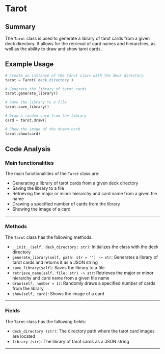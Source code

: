 # Tarot
## Summary
The `Tarot` class is used to generate a library of tarot cards from a given deck directory. It allows for the retrieval of card names and hierarchies, as well as the ability to draw and show tarot cards.

## Example Usage
```python
# Create an instance of the Tarot class with the deck directory
tarot = Tarot('deck_directory')

# Generate the library of tarot cards
tarot.generate_library()

# Save the library to a file
tarot.save_library()

# Draw a random card from the library
card = tarot.draw()

# Show the image of the drawn card
tarot.show(card)
```

## Code Analysis
### Main functionalities
The main functionalities of the `Tarot` class are:
- Generating a library of tarot cards from a given deck directory
- Saving the library to a file
- Retrieving the major or minor hierarchy and card name from a given file name
- Drawing a specified number of cards from the library
- Showing the image of a card
___
### Methods
The `Tarot` class has the following methods:
- `__init__(self, deck_directory: str)`: Initializes the class with the deck directory
- `generate_library(self, path: str = '') -> str`: Generates a library of tarot cards and returns it as a JSON string
- `save_library(self)`: Saves the library to a file
- `retrieve_name(self, file: str) -> str`: Retrieves the major or minor hierarchy and card name from a given file name
- `draw(self, number = 1)`: Randomly draws a specified number of cards from the library
- `show(self, card)`: Shows the image of a card
___
### Fields
The `Tarot` class has the following fields:
- `deck_directory (str)`: The directory path where the tarot card images are located
- `library (str)`: The library of tarot cards as a JSON string
___
